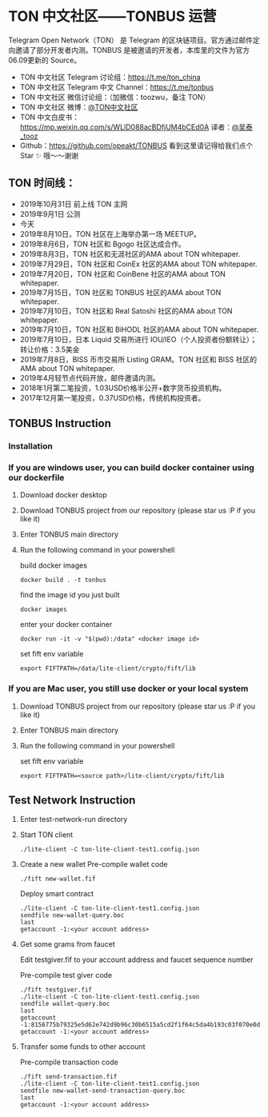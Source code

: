 # TON 中文社区——TONBUS 运营

Telegram Open Network（TON） 是 Telegram 的区块链项目。官方通过邮件定向邀请了部分开发者内测。TONBUS 是被邀请的开发者，本库里的文件为官方06.09更新的 Source。

- TON 中文社区 Telegram 讨论组：https://t.me/ton_china     
- TON 中文社区 Telegram 中文 Channel：https://t.me/tonbus
- TON 中文社区 微信讨论组：（加微信：toozwu，备注 TON）
- TON 中文社区 微博：[@TON中文社区](https://weibo.com/sharing2)
- TON 中文白皮书：https://mp.weixin.qq.com/s/WLlD088acBDfjUM4bCEd0A 译者：[@吴泰_tooz](https://weibo.com/opeakt)
- Github：https://github.com/opeakt/TONBUS
看到这里请记得给我们点个 Star ✨ 哦～～谢谢

## TON 时间线：

- 2019年10月31日 前上线 TON 主网
- 2019年9月1日 公测
- 今天
- 2019年8月10日，TON 社区在上海举办第一场 MEETUP。
- 2019年8月6日，TON 社区和 Bgogo 社区达成合作。
- 2019年8月3日，TON 社区和无涯社区的AMA about TON whitepaper.
- 2019年7月29日，TON 社区和 CoinEx 社区的AMA about TON whitepaper.
- 2019年7月20日，TON 社区和 CoinBene 社区的AMA about TON whitepaper.
- 2019年7月15日，TON 社区和 TONBUS 社区的AMA about TON whitepaper.
- 2019年7月10日，TON 社区和 Real Satoshi 社区的AMA about TON whitepaper.
- 2019年7月10日，TON 社区和 BiHODL 社区的AMA about TON whitepaper.
- 2019年7月10日，日本 Liquid 交易所进行 IOU/IEO（个人投资者份额转让）；转让价格：3.5美金
- 2019年7月8日，BISS 币市交易所 Listing GRAM。TON 社区和 BISS 社区的AMA about TON whitepaper.
- 2019年4月轻节点代码开放，邮件邀请内测。
- 2018年1月第二笔投资，1.03USD价格半公开+数字货币投资机构。
- 2017年12月第一笔投资，0.37USD价格，传统机构投资者。

## TONBUS Instruction
### Installation
### If you are windows user, you can build docker container using our dockerfile
 1. Download docker desktop
 2. Download TONBUS project from our repository (please star us :P if you like it)
 3. Enter TONBUS main directory
 4. Run the following command in your powershell

    build docker images
    ```
    docker build . -t tonbus
    ```

    find the image id you just built
    ```
    docker images
    ```

    enter your docker container
    ```
    docker run -it -v "$(pwd):/data" <docker image id>
    ```

    set fift env variable
    ```
    export FIFTPATH=/data/lite-client/crypto/fift/lib
    ```

### If you are Mac user, you still use docker or your local system
 1. Download TONBUS project from our repository (please star us :P if you like it)
 2. Enter TONBUS main directory
 3. Run the following command in your powershell

    set fift env variable
    ```
    export FIFTPATH=<source path>/lite-client/crypto/fift/lib
    ```

## Test Network Instruction
 1. Enter test-network-run directory
 2. Start TON client
    ```
    ./lite-client -C ton-lite-client-test1.config.json
    ```
 3. Create a new wallet
    Pre-compile wallet code
    ```
    ./fift new-wallet.fif
    ```

    Deploy smart contract
    ```
    ./lite-client -C ton-lite-client-test1.config.json
    sendfile new-wallet-query.boc
    last
    getaccount -1:<your account address>
    ```

 4. Get some grams from faucet

    Edit testgiver.fif to your account address and faucet sequence number

    Pre-compile test giver code
    ```
    ./fift testgiver.fif
    ./lite-client -C ton-lite-client-test1.config.json
    sendfile wallet-query.boc
    last
    getaccount -1:8156775b79325e5d62e742d9b96c30b6515a5cd2f1f64c5da4b193c03f070e0d
    getaccount -1:<your account address>
    ```

 5. Transfer some funds to other account

    Pre-compile transaction code
    ```
    ./fift send-transaction.fif
    ./lite-client -C ton-lite-client-test1.config.json
    sendfile new-wallet-send-transaction-query.boc
    last
    getaccount -1:<your account address>
    ```
